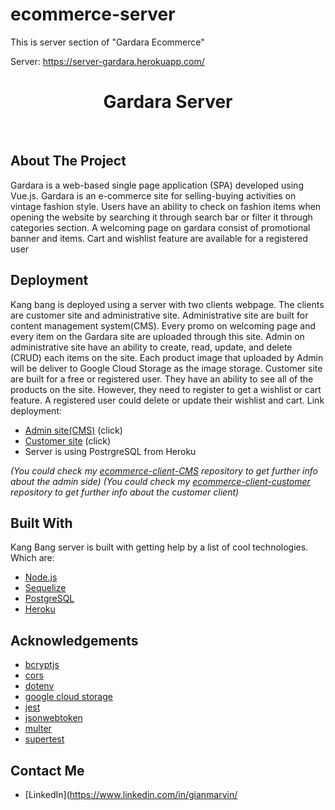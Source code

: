 # ecommerce-server

This is server section of "Gardara Ecommerce"

Server: https://server-gardara.herokuapp.com/

<h1 align="center">Gardara Server</h1><br>

## About The Project

Gardara is a web-based single page application (SPA) developed using Vue.js. Gardara is an e-commerce site for selling-buying activities on vintage fashion style. Users have an ability to check on fashion items when opening the website by searching it through search bar or filter it through categories section. A welcoming page on gardara consist of promotional banner and items. Cart and wishlist feature are available for a registered user


## Deployment 

Kang bang is deployed using a server with two clients webpage. The clients are customer site and administrative site. Administrative site are built for content management system(CMS). Every promo on welcoming page and every item on the Gardara site are uploaded through this site. Admin on administrative site have an ability to create, read, update, and delete (CRUD) each items on the site. Each product image that uploaded by Admin will be deliver to Google Cloud Storage as the image storage. Customer site are built for a free or registered user. They have an ability to see all of the products on the site. However, they need to register to get a wishlist or cart feature. A registered user could delete or update their wishlist and cart. Link deployment: 
* [Admin site(CMS)](https://gardara1997.web.app/) (click)
* [Customer site](https://the-gardara.web.app/) (click)
* Server is using PostrgreSQL from Heroku

*(You could check my [ecommerce-client-CMS](https://github.com/gianRVN/ecommerce-client-CMS) repository to get further info about the admin side)*
*(You could check my [ecommerce-client-customer](https://github.com/gianRVN/ecommerce-client-customer) repository to get further info about the customer client)*

## Built With

Kang Bang server is built with getting help by a list of cool technologies. Which are: 
* [Node.js](https://nodejs.org/en/)
* [Sequelize](https://sequelize.org/)
* [PostgreSQL](https://www.postgresql.org/)
* [Heroku](https://heroku.com/)


## Acknowledgements
* [bcryptjs](https://www.npmjs.com/package/bcryptjs)
* [cors](https://www.npmjs.com/package/cors)
* [dotenv](https://www.npmjs.com/package/dotenv)
* [google cloud storage](https://cloud.google.com/storage)
* [jest](https://jestjs.io/)
* [jsonwebtoken](https://www.npmjs.com/package/jsonwebtoken)
* [multer](https://www.npmjs.com/package/multer)
* [supertest](https://www.npmjs.com/package/supertest)


## Contact Me
* [LinkedIn](https://www.linkedin.com/in/gianmarvin/
